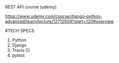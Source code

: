 REST API course (udemy)

https://www.udemy.com/course/django-python-advanced/learn/lecture/12712509?start=120#overview

#TECH SPECS

1. Python
1. Django
1. Travis CI
1. pytest
